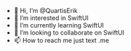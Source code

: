 - 👋 Hi, I’m @QuartisErik
- 👀 I’m interested in SwiftUI
- 🌱 I’m currently learning SwiftUI
- 💞️ I’m looking to collaborate on SwiftUI
- 📫 How to reach me just text .me

<!---
QuartisErik/QuartisErik is a ✨ special ✨ repository because its `README.md` (this file) appears on your GitHub profile.
You can click the Preview link to take a look at your changes.
--->
